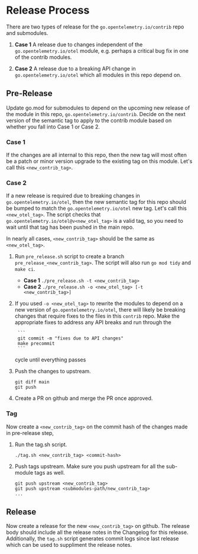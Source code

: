 # Release Process

There are two types of release for the `go.opentelemetry.io/contrib` repo
and submodules.

1. **Case 1** A release due to changes independent of the
   `go.opentelemetry.io/otel` module, e.g. perhaps a critical bug fix in
   one of the contrib modules.

2. **Case 2** A release due to a breaking API change in
   `go.opentelemetry.io/otel` which all modules in this repo
   depend on.

## Pre-Release

Update go.mod for submodules to depend on the upcoming new release of
the module in this repo, `go.opentelemetry.io/contrib`. Decide on the
next version of the semantic tag to apply to the contrib
module based on whether you fall into Case 1 or Case 2.

### Case 1

If the changes are all internal to this repo, then the new tag will
most often be a patch or minor version upgrade to the existing tag on
this module. Let's call this `<new_contrib_tag>`.

### Case 2

If a new release is required due to breaking changes in
`go.opentelemetry.io/otel`, then the new semantic tag for this repo
should be bumped to match the `go.opentelemetry.io/otel` new tag.
Let's call this `<new_otel_tag>`. The script checks that
`go.opentelemetry.io/otel@v<new_otel_tag>` is a valid tag, so you need
to wait until that tag has been pushed in the main repo.

In nearly all cases, `<new_contrib_tag>` should be the same as
`<new_otel_tag>`.

1.  Run `pre_release.sh` script to create a branch `pre_release_<new_contrib_tag>`.
    The script will also run `go mod tidy` and `make ci`.

    - **Case 1** `./pre_release.sh -t <new_contrib_tag>`
    - **Case 2** `./pre_release.sh -o <new_otel_tag> [-t <new_contrib_tag>]`

2.  If you used `-o <new_otel_tag>` to rewrite the modules to depend on
    a new version of `go.opentelemetry.io/otel`, there will likely be
    breaking changes that require fixes to the files in this
    `contrib` repo. Make the appropriate fixes to address any API
    breaks and run through the

         ```
         git commit -m "fixes due to API changes"
         make precommit
         ```

    cycle until everything passes

3.  Push the changes to upstream.

    ```
    git diff main
    git push
    ```

4.  Create a PR on github and merge the PR once approved.

### Tag

Now create a `<new_contrib_tag>` on the commit hash of the changes made in pre-release step,

1. Run the tag.sh script.

   ```
   ./tag.sh <new_contrib_tag> <commit-hash>
   ```

2. Push tags upstream. Make sure you push upstream for all the sub-module tags as well.

   ```
   git push upstream <new_contrib_tag>
   git push upstream <submodules-path/new_contrib_tag>
   ...
   ```

## Release

Now create a release for the new `<new_contrib_tag>` on github.
The release body should include all the release notes in the Changelog for this release.
Additionally, the `tag.sh` script generates commit logs since last release which can be used to suppliment the release notes.

<!-- ## Verify Examples -->
<!-- After releasing run following script to verify that examples build outside of the otel repo. -->
<!-- The script copies examples into a different directory and builds them. -->

<!-- ``` -->
<!-- ./verify_examples.sh -->
<!-- ``` -->
